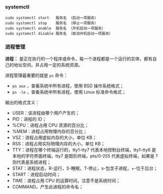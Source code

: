 ### systemctl
```shell
sudo systemctl start   服务名 （启动一项服务）
sudo systemctl stop    服务名 （停止一项服务）
sudo systemctl enable  服务名 （开机启动一项服务）
sudo systemctl disable 服务名 （取消开机启动一项服务）
```

### 进程管理

**进程：** 是正在执行的一个程序或命令，每一个进程都是一个运行的实体，都有自己的地址空间，并占用一定的系统资源。

进程管理最重要的就是 `ps` 命令：

-   `ps aux` ，查看系统中所有进程，使用 BSD 操作系统格式；
-   `ps -le` ，查看系统中所有进程，使用 Linux 标准命令格式；

输出的格式含义：

-   USER：该进程由哪个用户产生的；
-   PID：进程的 ID；
-   %CPU：进程占用 CPU 资源的百分比；
-   %MEM：进程占用物理内存的百分比；
-   VSZ：进程占用虚拟内存的大小，单位 KB；
-   RSS：进程占用实际物理内存的大小，单位 KB；
-   TTY：进程在哪个终端运行的，tty1-tty7 代表本地控制台终端，tty1-tty6 是本地的字符界面终端，tty7 是图形终端，pts/0-255 代表虚拟终端，如果是 ? 则代表是系统进程；
-   STAT：进程状态，R-运行，S-睡眠，T-停止，s-包含子进程，+-位于后台；
-   START：进程启动时间；
-   TIME：进程占用 CPU 的运算时间，注意不是系统时间；
-   COMMAND，产生此进程的命令名；

